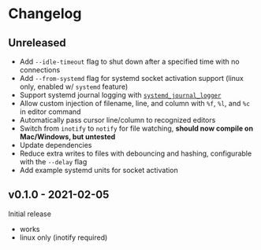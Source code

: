 # Changelog

## Unreleased
- Add `--idle-timeout` flag to shut down after a specified time with no connections
- Add `--from-systemd` flag for systemd socket activation support (linux only, enabled w/ `systemd` feature)
- Support systemd journal logging with [`systemd_journal_logger`](https://docs.rs/systemd-journal-logger)
- Allow custom injection of filename, line, and column with `%f`, `%l`, and `%c` in editor command
- Automatically pass cursor line/column to recognized editors
- Switch from `inotify` to `notify` for file watching, **should now compile on Mac/Windows, but untested**
- Update dependencies
- Reduce extra writes to files with debouncing and hashing, configurable with the `--delay` flag
- Add example systemd units for socket activation

## v0.1.0 - 2021-02-05

Initial release
- works
- linux only (inotify required)

